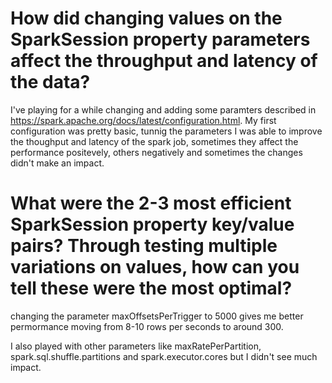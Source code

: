 # How did changing values on the SparkSession property parameters affect the throughput and latency of the data?

I've playing for a while changing and adding some paramters described  in https://spark.apache.org/docs/latest/configuration.html.
My first configuration was pretty basic, tunnig the parameters I was able to improve the thoughput and latency of the spark job, sometimes they affect the performance positevely, others negatively and sometimes the changes didn't make an impact.

# What were the 2-3 most efficient SparkSession property key/value pairs? Through testing multiple variations on values, how can you tell these were the most optimal?
changing the parameter maxOffsetsPerTrigger to 5000 gives me better permormance moving from 8-10 rows per seconds to around 300.

I also played with other parameters like maxRatePerPartition, spark.sql.shuffle.partitions and spark.executor.cores but I didn't see much impact.


